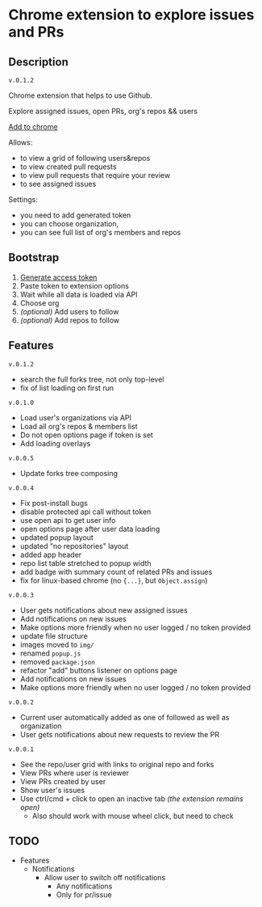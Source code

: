 # Chrome extension to explore issues and PRs


## Description

`v.0.1.2`

Chrome extension that helps to use Github.

Explore assigned issues, open PRs, org's repos && users

[Add to chrome](https://chrome.google.com/webstore/detail/mimic-octopus/eelndpcfojejbbklmbejhkjnfbcgoodo?hl=en-GB)

Allows:
 - to view a grid of following users&repos
 - to view created pull requests
 - to view pull requests that require your review
 - to see assigned issues

Settings:
 - you need to add generated token
 - you can choose organization,
 - you can see full list of org's members and repos


## Bootstrap
 1. [Generate access token](https://github.com/settings/tokens/new)
 2. Paste token to extension options
 3. Wait while all data is loaded via API
 4. Choose org
 5. _(optional)_ Add users to follow
 6. _(optional)_ Add repos to follow

## Features

`v.0.1.2`
 - search the full forks tree, not only top-level
 - fix of list loading on first run
 
`v.0.1.0`
 - Load user's organizations via API
 - Load all org's repos & members list
 - Do not open options page if token is set
 - Add loading overlays

`v.0.0.5`
 - Update forks tree composing

`v.0.0.4`

 - Fix post-install bugs
  - disable protected api call without token
  - use open api to get user info
  - open options page after user data loading
 - updated popup layout
  - updated "no repositories" layout
  - added app header
  - repo list table stretched to popup width
 - add badge with summary count of related PRs and issues
 - fix for linux-based chrome (no `{...}`, but `Object.assign`)


`v.0.0.3`

 - User gets notifications about new assigned issues
 - Add notifications on new issues
 - Make options more friendly when no user logged / no token provided
 - update file structure
  - images moved to `img/`
  - renamed `popup.js`
  - removed `package.json`
 - refactor "add" buttons listener on options page
 - Add notifications on new issues
 - Make options more friendly when no user logged / no token provided


 `v.0.0.2`

 - Current user automatically added as one of followed as well as organization
 - User gets notifications about new requests to review the PR


`v.0.0.1`

 - See the repo/user grid with links to original repo and forks
 - View PRs where user is reviewer
 - View PRs created by user
 - Show user's issues
 - Use ctrl/cmd + click to open an inactive tab _(the extension remains open)_
   - Also should work with mouse wheel click, but need to check


## TODO

- Features
  - Notifications
    - Allow user to switch off notifications
      - Any notifications
      - Only for pr/issue
